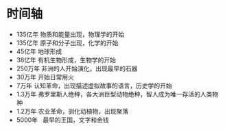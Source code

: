 # 时间轴
* 135亿年   物质和能量出现，物理学的开始
* 135亿年   原子和分子出现，化学的开始
* 45亿年    地球形成
* 38亿年    有机生物形成，生物学的开始
* 250万年   非洲的人开始演化，出现最早的石器
* 30万年    开始日常用火
* 7万年     认知革命，出现描述虚拟故事的语言，历史学的开始
* 1.3万年   弗罗里斯人绝种，各大洲巨型动物绝种，智人成为唯一存活的人类物种
* 1.2万年   农业革命，驯化动植物，出现聚落
* 5000年    最早的王国，文字和金钱
